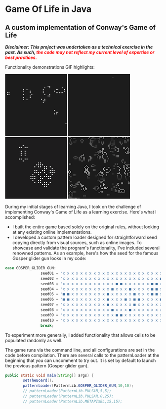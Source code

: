 # Game Of Life in Java

## A custom implementation of Conway's Game of Life

***Disclaimer: This project was undertaken as a technical exercise in the past. As such, <span style="color:red">the code may not reflect my current level of expertise or best practices.</span>***

Functionality demonstrations GIF highlights:

<div style="display: inline-block;">
    <img src="gifs/game-of-life-glider-gun.gif" width="200"/>
    <img src="gifs/game-of-life-pattern-mix.gif" width="200"/>
    <img src="gifs/game-of-life-pulsar-metapix.gif" width="200"/>
    <img src="gifs/game-of-life-random.gif" width="200"/>
</div>

During my initial stages of learning Java, I took on the challenge of implementing Conway's Game of Life as a learning exercise. Here's what I accomplished:

* I built the entire game based solely on the original rules, without looking at any existing online implementations.
* I developed a custom pattern loader designed for straightforward seed copying directly from visual sources, such as online images. To showcase and validate the program's functionality, I've included several renowned patterns. As an example, here's how the seed for the famous Gosper glider gun looks in my code:

```java
case GOSPER_GLIDER_GUN:
                seed01 = "x x x x x x x x x x x x x x x x x x x x x x x x ■ x x x x x x x x x x x x x x x"; 
                seed02 = "x x x x x x x x x x x x x x x x x x x x x x ■ x ■ x x x x x x x x x x x x x x x"; 
                seed03 = "x x x x x x x x x x x x ■ ■ x x x x x x ■ ■ x x x x x x x x x x x x ■ ■ x x x x"; 
                seed04 = "x x x x x x x x x x x ■ x x x ■ x x x x ■ ■ x x x x x x x x x x x x ■ ■ x x x x"; 
                seed05 = "■ ■ x x x x x x x x ■ x x x x x ■ x x x ■ ■ x x x x x x x x x x x x x x x x x x"; 
                seed06 = "■ ■ x x x x x x x x ■ x x x ■ x ■ ■ x x x x ■ x ■ x x x x x x x x x x x x x x x"; 
                seed07 = "x x x x x x x x x x ■ x x x x x ■ x x x x x x x ■ x x x x x x x x x x x x x x x"; 
                seed08 = "x x x x x x x x x x x ■ x x x ■ x x x x x x x x x x x x x x x x x x x x x x x x"; 
                seed09 = "x x x x x x x x x x x x ■ ■ x x x x x x x x x x x x x x x x x x x x x x x x x x"; 
                seed10 = "x x x x x x x x x x x x x x x x x x x x x x x x x x x x x x x x x x x x x x x x";
                break;
```

To experiment more generally, I added functionality that allows cells to be populated randomly as well.

The game runs via the command line, and all configurations are set in the code before compilation. There are several calls to the patternLoader at the beginning that you can uncomment to try out. It is set by default to launch the previous pattern (Gosper glider gun).

```java
public static void main(String[] args) {
        setTheBoard();
        patternLoader(PatternLib.GOSPER_GLIDER_GUN,10,10);
        // patternLoader(PatternLib.PULSAR,5,5);
        // patternLoader(PatternLib.PULSAR,0,25);
        // patternLoader(PatternLib.METAPIXEL,15,15);
```